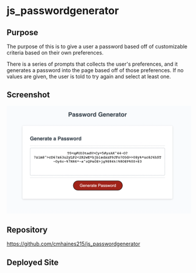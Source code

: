 # js_passwordgenerator

## Purpose

The purpose of this is to give a user a password based off of customizable criteria based on their own preferences. 

There is a series of prompts that collects the user's preferences, and it generates a password into the page based off of those preferences. If no values are given, the user is told to try again and select at least one.

## Screenshot
![](/password%20screenshot.png)

## Repository

https://github.com/cmhaines215/js_passwordgenerator

## Deployed Site
